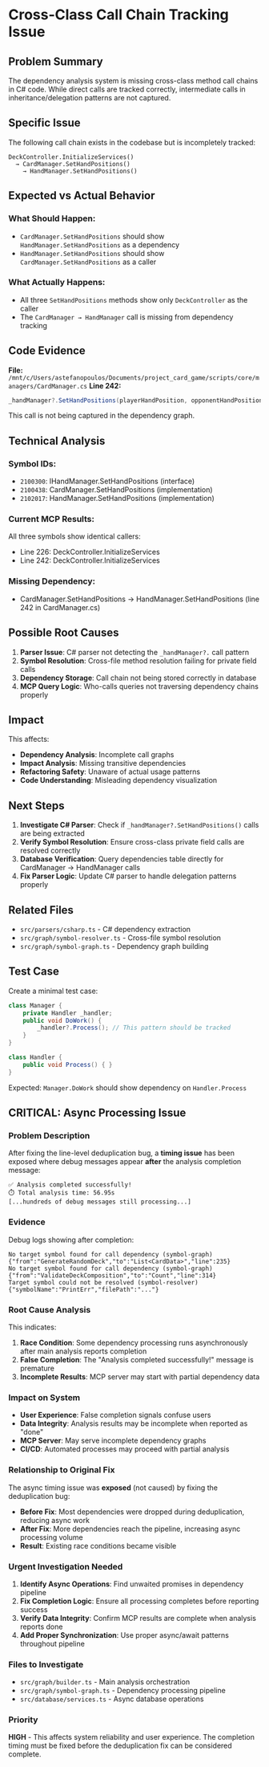 # Cross-Class Call Chain Tracking Issue

## Problem Summary

The dependency analysis system is missing cross-class method call chains in C# code. While direct calls are tracked correctly, intermediate calls in inheritance/delegation patterns are not captured.

## Specific Issue

The following call chain exists in the codebase but is incompletely tracked:

```
DeckController.InitializeServices()
  → CardManager.SetHandPositions()
    → HandManager.SetHandPositions()
```

## Expected vs Actual Behavior

### What Should Happen:

- `CardManager.SetHandPositions` should show `HandManager.SetHandPositions` as a dependency
- `HandManager.SetHandPositions` should show `CardManager.SetHandPositions` as a caller

### What Actually Happens:

- All three `SetHandPositions` methods show only `DeckController` as the caller
- The `CardManager → HandManager` call is missing from dependency tracking

## Code Evidence

**File:** `/mnt/c/Users/astefanopoulos/Documents/project_card_game/scripts/core/managers/CardManager.cs`
**Line 242:**

```csharp
_handManager?.SetHandPositions(playerHandPosition, opponentHandPosition);
```

This call is not being captured in the dependency graph.

## Technical Analysis

### Symbol IDs:

- `2100300`: IHandManager.SetHandPositions (interface)
- `2100438`: CardManager.SetHandPositions (implementation)
- `2102017`: HandManager.SetHandPositions (implementation)

### Current MCP Results:

All three symbols show identical callers:

- Line 226: DeckController.InitializeServices
- Line 242: DeckController.InitializeServices

### Missing Dependency:

- CardManager.SetHandPositions → HandManager.SetHandPositions (line 242 in CardManager.cs)

## Possible Root Causes

1. **Parser Issue**: C# parser not detecting the `_handManager?.` call pattern
2. **Symbol Resolution**: Cross-file method resolution failing for private field calls
3. **Dependency Storage**: Call chain not being stored correctly in database
4. **MCP Query Logic**: Who-calls queries not traversing dependency chains properly

## Impact

This affects:

- **Dependency Analysis**: Incomplete call graphs
- **Impact Analysis**: Missing transitive dependencies
- **Refactoring Safety**: Unaware of actual usage patterns
- **Code Understanding**: Misleading dependency visualization

## Next Steps

1. **Investigate C# Parser**: Check if `_handManager?.SetHandPositions()` calls are being extracted
2. **Verify Symbol Resolution**: Ensure cross-class private field calls are resolved correctly
3. **Database Verification**: Query dependencies table directly for CardManager → HandManager calls
4. **Fix Parser Logic**: Update C# parser to handle delegation patterns properly

## Related Files

- `src/parsers/csharp.ts` - C# dependency extraction
- `src/graph/symbol-resolver.ts` - Cross-file symbol resolution
- `src/graph/symbol-graph.ts` - Dependency graph building

## Test Case

Create a minimal test case:

```csharp
class Manager {
    private Handler _handler;
    public void DoWork() {
        _handler?.Process(); // This pattern should be tracked
    }
}

class Handler {
    public void Process() { }
}
```

Expected: `Manager.DoWork` should show dependency on `Handler.Process`

## CRITICAL: Async Processing Issue

### Problem Description

After fixing the line-level deduplication bug, a **timing issue** has been exposed where debug messages appear **after** the analysis completion message:

```
✅ Analysis completed successfully!
⏱️ Total analysis time: 56.95s
[...hundreds of debug messages still processing...]
```

### Evidence

Debug logs showing after completion:
```
No target symbol found for call dependency (symbol-graph) {"from":"GenerateRandomDeck","to":"List<CardData>","line":235}
No target symbol found for call dependency (symbol-graph) {"from":"ValidateDeckComposition","to":"Count","line":314}
Target symbol could not be resolved (symbol-resolver) {"symbolName":"PrintErr","filePath":"..."}
```

### Root Cause Analysis

This indicates:
1. **Race Condition**: Some dependency processing runs asynchronously after main analysis reports completion
2. **False Completion**: The "Analysis completed successfully!" message is premature
3. **Incomplete Results**: MCP server may start with partial dependency data

### Impact on System

- **User Experience**: False completion signals confuse users
- **Data Integrity**: Analysis results may be incomplete when reported as "done"
- **MCP Server**: May serve incomplete dependency graphs
- **CI/CD**: Automated processes may proceed with partial analysis

### Relationship to Original Fix

The async timing issue was **exposed** (not caused) by fixing the deduplication bug:
- **Before Fix**: Most dependencies were dropped during deduplication, reducing async work
- **After Fix**: More dependencies reach the pipeline, increasing async processing volume
- **Result**: Existing race conditions became visible

### Urgent Investigation Needed

1. **Identify Async Operations**: Find unwaited promises in dependency pipeline
2. **Fix Completion Logic**: Ensure all processing completes before reporting success
3. **Verify Data Integrity**: Confirm MCP results are complete when analysis reports done
4. **Add Proper Synchronization**: Use proper async/await patterns throughout pipeline

### Files to Investigate

- `src/graph/builder.ts` - Main analysis orchestration
- `src/graph/symbol-graph.ts` - Dependency processing pipeline
- `src/database/services.ts` - Async database operations

### Priority

**HIGH** - This affects system reliability and user experience. The completion timing must be fixed before the deduplication fix can be considered complete.
